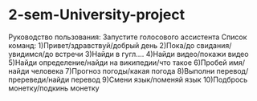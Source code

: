 # 2-sem-University-project
Руководство пользования:
Запустите голосового ассистента
Список команд:
1)Привет/здравствуй/добрый день
2)Пока/до свидания/увидимся/до встречи
3)Найди в гугл....
4)Найди видео/покажи видео
5)Найди определение/найди на википедии/что такое
6)Пробей имя/найди человека
7)Прогноз погоды/какая погода
8)Выполни перевод/пререведи/найди перевод
9)Смени язык/поменяй язык
10)Подбрось монетку/подкинь монетку
